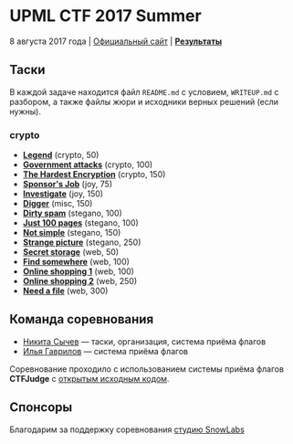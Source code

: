 # UPML CTF 2017 Summer

8 августа 2017 года |
[Официальный сайт](https://ctf.upml.tech/2017-summer/) |
**[Результаты](https://github.com/upmlctf/2017-summer/blob/master/SCOREBOARD.md)**

## Таски

В каждой задаче находится файл `README.md` с условием, `WRITEUP.md` с разбором,
а также файлы жюри и исходники верных решений (если нужны).

### crypto

* **[Legend](https://github.com/upmlctf/2017-summer/tree/master/legend/)** (crypto, 50)
* **[Government attacks](https://github.com/upmlctf/2017-summer/tree/master/government-attacks/)** (crypto, 100)
* **[The Hardest Encryption](https://github.com/upmlctf/2017-summer/tree/master/the-hardest-encryption/)** (crypto, 150)
* **[Sponsor's Job](https://github.com/upmlctf/2017-summer/tree/master/sponsors-job/)** (joy, 75)
* **[Investigate](https://github.com/upmlctf/2017-summer/tree/master/investigate/)** (joy, 150)
* **[Digger](https://github.com/upmlctf/2017-summer/tree/master/digger/)** (misc, 150)
* **[Dirty spam](https://github.com/upmlctf/2017-summer/tree/master/dirty-spam/)** (stegano, 100)
* **[Just 100 pages](https://github.com/upmlctf/2017-summer/tree/master/just-100-pages/)** (stegano, 100)
* **[Not simple](https://github.com/upmlctf/2017-summer/tree/master/not-simple/)** (stegano, 150)
* **[Strange picture](https://github.com/upmlctf/2017-summer/tree/master/strange-picture/)** (stegano, 250)
* **[Secret storage](https://github.com/upmlctf/2017-summer/tree/master/secret-storage/)** (web, 50)
* **[Find somewhere](https://github.com/upmlctf/2017-summer/tree/master/find-somewhere/)** (web, 100)
* **[Online shopping 1](https://github.com/upmlctf/2017-summer/tree/master/online-shopping-1/)** (web, 100)
* **[Online shopping 2](https://github.com/upmlctf/2017-summer/tree/master/online-shopping-2/)** (web, 250)
* **[Need a file](https://github.com/upmlctf/2017-summer/tree/master/need-a-file/)** (web, 300)

## Команда соревнования

* [Никита Сычев](https://t.me/nsychev) — таски, организация, система приёма флагов
* [Илья Гаврилов](https://github.com/coder-ilya-gavrilov) — система приёма флагов

Соревнование проходило с использованием системы приёма флагов **CTFJudge** с
[открытым исходным кодом](https://github.com/coder-ilya-gavrilov/CTFJudge).

## Спонсоры

Благодарим за поддержку соревнования [студию SnowLabs](https://snowlabs.top)

